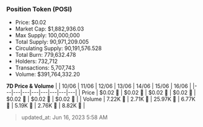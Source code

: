 
  ### Position Token (POSI)
  - Price: $0.02
  - Market Cap: $1,882,936.03
  - Max Supply: 100,000,000
  - Total Supply: 90,971,209.005
  - Circulating Supply: 90,191,576.528
  - Total Burn: 779,632.478
  - Holders: 732,712
  - Transactions: 5,707,743
  - Volume: $391,764,332.20

  **7D Price & Volume**
  | | 10&#x2F;06 | 11&#x2F;06 | 12&#x2F;06 | 13&#x2F;06 | 14&#x2F;06 | 15&#x2F;06 | 16&#x2F;06 |
  |---|---|---|---|---|---|---|---|
  | Price | $0.02 🔻 | $0.02 🔻 | $0.02 🔻 | $0.02 🚀 | $0.02 🚀 | $0.02 🔻 | $0.02 🚀 |
  | Volume | 7.22K 🚀 | 2.71K 🔻 | 25.97K 🚀 | 6.77K 🔻 | 5.19K 🔻 | 2.76K 🔻 | 8.82K 🚀 |

  > updated_at: Jun 16, 2023 5:58 AM

